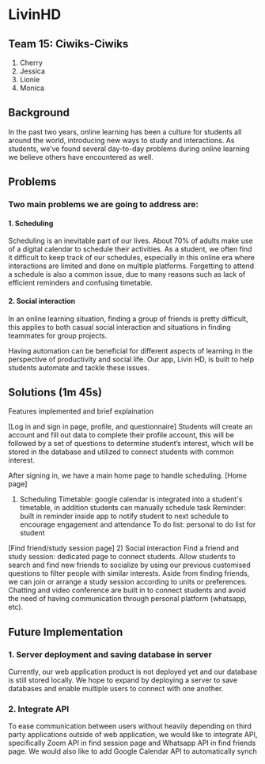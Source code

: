 # LivinHD

## Team 15: Ciwiks-Ciwiks
1. Cherry
2. Jessica
3. Lionie
4. Monica

## Background
In the past two years, online learning has been a culture for students all around the world, introducing new ways to study and interactions. As students, we’ve found several day-to-day problems during online learning we believe others have encountered as well.

## Problems
### Two main problems we are going to address are:
#### 1. Scheduling
Scheduling is an inevitable part of our lives. About 70% of adults make use of a digital calendar to schedule their activities. As a student, we often find it difficult to keep track of our schedules, especially in this online era where interactions are limited and done on multiple platforms. Forgetting to attend a schedule is also a common issue, due to many reasons such as lack of efficient reminders and confusing timetable.
#### 2. Social interaction
In an online learning situation, finding a group of friends is pretty difficult, this applies to both casual social interaction and situations in finding teammates for group projects.
 
Having automation can be beneficial for different aspects of learning in the perspective of productivity and social life. Our app, Livin HD, is built to help students automate and tackle these issues.

## Solutions (1m 45s)
Features implemented and brief explaination
 
[Log in and sign in page, profile, and questionnaire]
Students will create an account and fill out data to complete their profile account, this will be followed by a set of questions to determine student’s interest, which will be stored in the database and utilized to connect students with common interest.

After signing in, we have a main home page to handle scheduling.
[Home page]
1) Scheduling
Timetable: google calendar is integrated into a student's timetable, in addition students can manually schedule task
Reminder: built in reminder inside app to notify student to next schedule to encourage engagement and attendance 
To do list: personal to do list for student

[Find friend/study session page]
2) Social interaction
 Find a friend and study session: dedicated page to connect students.
Allow students to search and find new friends to socialize by using our previous customised questions to filter people with similar interests. 
Aside from finding friends, we can join or arrange a study session according to units or preferences. Chatting and video conference are built in to connect students and avoid the need of having communication through personal platform (whatsapp, etc).


## Future Implementation
### 1. Server deployment and saving database in server
Currently, our web application product is not deployed yet and our database is still stored locally. We hope to expand by deploying a server to save databases and enable multiple users to connect with one another.
### 2. Integrate API
To ease communication between users without heavily depending on third party applications outside of web application, we would like to integrate API, specifically Zoom API in find session page and Whatsapp API in find friends page. We would also like to add Google Calendar API to automatically synch


